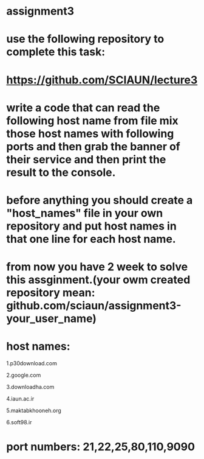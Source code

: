 # **assignment3**

# use the following repository to complete this task:

# https://github.com/SCIAUN/lecture3

# write a code that can read the following host name from file mix those host names with following ports and then grab the banner of their service and then print the result to the console.

# before anything you should create a "host_names" file in your own repository and put host names in that one line for each host name. 

# from now you have 2 week to solve this assginment.(your owm created repository mean: github.com/sciaun/assignment3-your_user_name)

# host names:

1.p30download.com

2.google.com

3.downloadha.com

4.iaun.ac.ir

5.maktabkhooneh.org

6.soft98.ir

# port numbers: 21,22,25,80,110,9090
